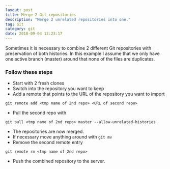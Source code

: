 ```yaml
---
layout: post
title: Merge 2 Git repositories
description: "Merge 2 unrelated repositories into one."
tag: Git
category: git
date: 2018-09-04 12:23:17
---
```


Sometimes it is necessary to combine 2 different Git repositories with preservation of both histories. In this example I assume that we only have one active branch (master) around that none of the files are duplicates.

### Follow these steps

- Start with 2 fresh clones
- Switch into the repository you want to keep
- Add a remote that points to the URL of the repository you want to import
```
git remote add <tmp name of 2nd repo> <URL of second repo>
```
- Pull the second repo with 
```
git pull <tmp name of 2nd repo> master --allow-unrelated-histories
```
- The repositories are now merged.
- If necessary move anything around with `git mv`
- Remove the second remote entry 
```
git remote rm <tmp name of 2nd repo>
```
- Push the combined repository to the server.
